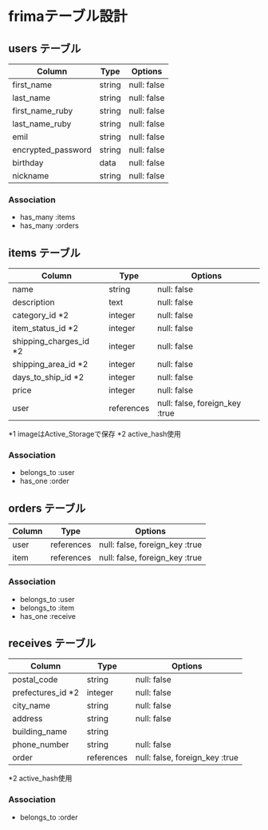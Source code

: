 # frimaテーブル設計

## users テーブル

| Column             | Type   | Options     |
| ------------------ | ------ | ----------- |
| first_name         | string | null: false |
| last_name          | string | null: false |
| first_name_ruby    | string | null: false |
| last_name_ruby     | string | null: false |
| emil               | string | null: false |
| encrypted_password | string | null: false |    
| birthday           | data   | null: false |
| nickname           | string | null: false |

### Association

- has_many :items
- has_many :orders


##  items テーブル

| Column                   | Type       | Options                        |
| ------------------------ | ---------- | ------------------------------ |
| name                     | string     | null: false                    |
| description              | text       | null: false                    |
| category_id   *2         | integer    | null: false                    |
| item_status_id   *2      | integer    | null: false                    |
| shipping_charges_id   *2 | integer    | null: false                    |
| shipping_area_id   *2    | integer    | null: false                    |
| days_to_ship_id   *2     | integer    | null: false                    |
| price                    | integer    | null: false                    |
| user                     | references | null: false, foreign_key :true |

*1  imageはActive_Storageで保存
*2  active_hash使用

### Association

- belongs_to :user
- has_one :order


##  orders テーブル

| Column | Type       | Options                        |
| ------ | ---------- | ------------------------------ |
| user   | references | null: false, foreign_key :true |
| item   | references | null: false, foreign_key :true |

### Association

- belongs_to :user
- belongs_to :item
- has_one :receive


##  receives テーブル

| Column              | Type       | Options                        |
| ------------------- | ---------- | ------------------------------ |
| postal_code         | string     | null: false                    |
| prefectures_id   *2 | integer    | null: false                    |
| city_name           | string     | null: false                    |
| address             | string     | null: false                    |
| building_name       | string     |                                |
| phone_number        | string     | null: false                    |
| order               | references | null: false, foreign_key :true |

*2  active_hash使用

### Association

- belongs_to :order

